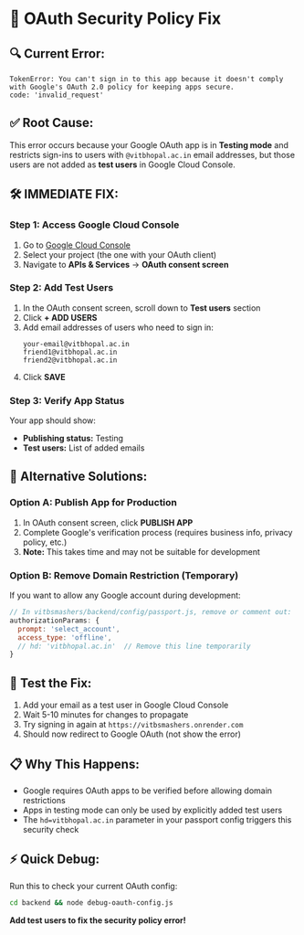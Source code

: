 # 🚨 OAuth Security Policy Fix

## 🔍 **Current Error:**
```
TokenError: You can't sign in to this app because it doesn't comply with Google's OAuth 2.0 policy for keeping apps secure.
code: 'invalid_request'
```

## ✅ **Root Cause:**

This error occurs because your Google OAuth app is in **Testing mode** and restricts sign-ins to users with `@vitbhopal.ac.in` email addresses, but those users are not added as **test users** in Google Cloud Console.

## 🛠️ **IMMEDIATE FIX:**

### **Step 1: Access Google Cloud Console**

1. Go to [Google Cloud Console](https://console.cloud.google.com/)
2. Select your project (the one with your OAuth client)
3. Navigate to **APIs & Services** → **OAuth consent screen**

### **Step 2: Add Test Users**

1. In the OAuth consent screen, scroll down to **Test users** section
2. Click **+ ADD USERS**
3. Add email addresses of users who need to sign in:
   ```
   your-email@vitbhopal.ac.in
   friend1@vitbhopal.ac.in
   friend2@vitbhopal.ac.in
   ```
4. Click **SAVE**

### **Step 3: Verify App Status**

Your app should show:
- **Publishing status:** Testing
- **Test users:** List of added emails

## 🔧 **Alternative Solutions:**

### **Option A: Publish App for Production**
1. In OAuth consent screen, click **PUBLISH APP**
2. Complete Google's verification process (requires business info, privacy policy, etc.)
3. **Note:** This takes time and may not be suitable for development

### **Option B: Remove Domain Restriction (Temporary)**
If you want to allow any Google account during development:

```javascript
// In vitbsmashers/backend/config/passport.js, remove or comment out:
authorizationParams: {
  prompt: 'select_account',
  access_type: 'offline',
  // hd: 'vitbhopal.ac.in'  // Remove this line temporarily
}
```

## 🧪 **Test the Fix:**

1. Add your email as a test user in Google Cloud Console
2. Wait 5-10 minutes for changes to propagate
3. Try signing in again at `https://vitbsmashers.onrender.com`
4. Should now redirect to Google OAuth (not show the error)

## 📋 **Why This Happens:**

- Google requires OAuth apps to be verified before allowing domain restrictions
- Apps in testing mode can only be used by explicitly added test users
- The `hd=vitbhopal.ac.in` parameter in your passport config triggers this security check

## ⚡ **Quick Debug:**

Run this to check your current OAuth config:
```bash
cd backend && node debug-oauth-config.js
```

**Add test users to fix the security policy error!**